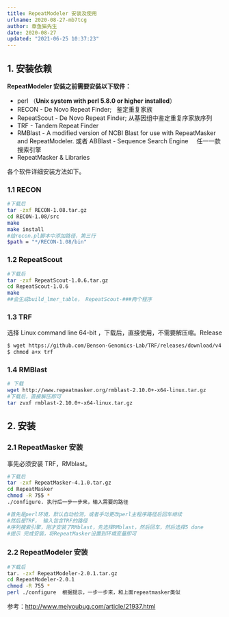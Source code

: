 ```yaml
---
title: RepeatModeler 安装及使用
urlname: 2020-08-27-mb7tcg
author: 章鱼猫先生
date: 2020-08-27
updated: "2021-06-25 10:37:23"
---
```


## 1. 安装依赖


**RepeatModeler 安装之前需要安装以下软件：**

- perl （**Unix system with perl 5.8.0 or higher installed**）
- RECON - De Novo Repeat Finder;   鉴定重复家族
- RepeatScout - De Novo Repeat Finder; 从基因组中鉴定重复序家族序列
- TRF - Tandem Repeat Finder
- RMBlast - A modified version of NCBI Blast for use with RepeatMasker and RepeatModeler. 或者 ABBlast - Sequence Search Engine     任一一款搜索引擎
- RepeatMasker & Libraries

各个软件详细安装方法如下。

### 1.1 RECON

```bash
#下载后
tar -zxf RECON-1.08.tar.gz
cd RECON-1.08/src
make
make install
#给recon.pl脚本中添加路径，第三行
$path = "*/RECON-1.08/bin"
```

### 1.2 RepeatScout

```bash
#下载后
tar -zxf RepeatScout-1.0.6.tar.gz
cd RepeatScout-1.0.6
make
##会生成build_lmer_table， RepeatScout-###两个程序
```

### 1.3 TRF

选择 Linux command line 64-bit ，下载后，直接使用，不需要解压缩。Release

```bash
$ wget https://github.com/Benson-Genomics-Lab/TRF/releases/download/v4.09.1/trf409.linux64 -O trf
$ chmod a+x trf
```

### 1.4 RMBlast

```bash
# 下载
wget http://www.repeatmasker.org/rmblast-2.10.0+-x64-linux.tar.gz
#下载后，直接解压即可
tar zvxf rmblast-2.10.0+-x64-linux.tar.gz
```

## 2. 安装

### 2.1 RepeatMasker 安装

事先必须安装 TRF，RMblast。

```bash
#下载后
tar -zxf RepeatMasker-4.1.0.tar.gz
cd RepeatMasker
chmod -R 755 *
./configure. 执行后一步一步来，输入需要的路径

#首先是perl环境，默认自动检测，或者手动更改perl主程序路径后回车继续
#然后是TRF， 输入包含TRF的路径
#序列搜索引擎，刚才安装了RMblast，先选择RMblast，然后回车，然后选择5 done
#提示 完成安装，将RepeatMasker设置到环境变量即可
```

### 2.2 RepeatModeler 安装

```bash
#下载后
tar. -zxf RepeatModeler-2.0.1.tar.gz
cd RepeatModeler-2.0.1
chmod -R 755 *
perl ./configure  根据提示，一步一步来，和上面repeatmasker类似
```

参考：<http://www.meiyoubug.com/article/21937.html>
